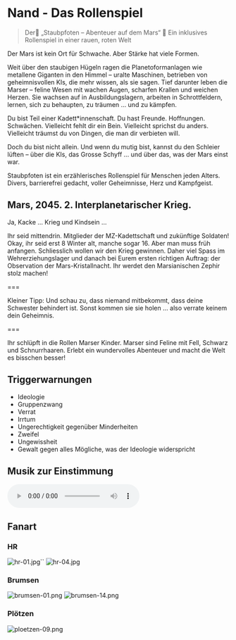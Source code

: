 # Nand - Das Rollenspiel

> Der🌌 „Staubpfoten – Abenteuer auf dem Mars“ 🐾
> Ein inklusives Rollenspiel in einer rauen, roten Welt

Der Mars ist kein Ort für Schwache.
Aber Stärke hat viele Formen.

Weit über den staubigen Hügeln ragen die Planetoformanlagen wie metallene Giganten in den Himmel – uralte Maschinen,
betrieben von geheimnisvollen KIs, die mehr wissen, als sie sagen. Tief darunter leben die Marser – feline Wesen mit
wachen Augen, scharfen Krallen und weichen Herzen. Sie wachsen auf in Ausbildungslagern, arbeiten in Schrottfeldern,
lernen, sich zu behaupten, zu träumen … und zu kämpfen.

Du bist Teil einer Kadett*innenschaft.
Du hast Freunde. Hoffnungen. Schwächen.
Vielleicht fehlt dir ein Bein. Vielleicht sprichst du anders. Vielleicht träumst du von Dingen, die man dir verbieten
will.

Doch du bist nicht allein.
Und wenn du mutig bist, kannst du den Schleier lüften – über die KIs, das Grosse Schyff … und über das, was der Mars
einst war.

Staubpfoten ist ein erzählerisches Rollenspiel für Menschen jeden Alters.
Divers, barrierefrei gedacht, voller Geheimnisse, Herz und Kampfgeist.

## Mars, 2045. 2. Interplanetarischer Krieg.

Ja, Kacke … Krieg und Kindsein …

Ihr seid mittendrin. Mitglieder der MZ-Kadettschaft und zukünftige Soldaten! Okay, ihr seid erst 8 Winter alt, manche sogar 16. Aber man muss früh anfangen. Schliesslich wollen wir den Krieg gewinnen.
Daher viel Spass im Wehrerziehungslager und danach bei Eurem ersten richtigen Auftrag: der Observation der Mars-Kristallnacht. Ihr werdet den Marsianischen Zephir stolz machen!

===

Kleiner Tipp: Und schau zu, dass niemand mitbekommt, dass deine Schwester behindert ist. Sonst kommen sie sie holen … also verrate keinem dein Geheimnis.

===

Ihr schlüpft in die Rollen Marser Kinder. Marser sind Feline mit Fell, Schwarz und Schnurrhaaren. Erlebt ein wundervolles Abenteuer und macht die Welt es bisschen besser!

## Triggerwarnungen

* Ideologie
* Gruppenzwang
* Verrat
* Irrtum
* Ungerechtigkeit gegenüber Minderheiten
* Zweifel
* Ungewissheit
* Gewalt gegen alles Mögliche, was der Ideologie widerspricht

## Musik zur Einstimmung

<audio controls autoplay>
  <source src="_media/nand-echo.mp3" type="audio/mpeg">
Your browser does not support the audio element.
</audio>

## Fanart

### HR

![hr-01.jpg](_images/fan-art/hr-01.jpg)``
![hr-04.jpg](_images/fan-art/hr-04.jpg)

### Brumsen

![brumsen-01.png](_images/fan-art/brumsen-01.png)
![brumsen-14.png](_images/fan-art/brumsen-08.png)

### Plötzen

![ploetzen-09.png](_images/fan-art/ploetzen-09.png)
